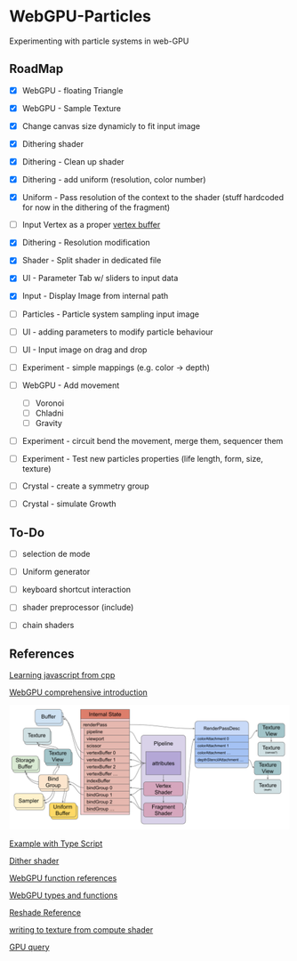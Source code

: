 # WebGPU-Particles
Experimenting with particle systems in web-GPU
 
## RoadMap

- [x] WebGPU - floating Triangle
- [x] WebGPU - Sample Texture
- [x] Change canvas size dynamicly to fit input image
- [x] Dithering shader
- [x] Dithering - Clean up shader
- [x] Dithering - add uniform (resolution, color number)
- [x] Uniform - Pass resolution of the context to the shader (stuff hardcoded for now in the dithering of the fragment)
- [ ] Input Vertex as a proper [vertex buffer](https://webgpufundamentals.org/webgpu/lessons/webgpu-vertex-buffers.html)
- [x] Dithering - Resolution modification
- [x] Shader - Split shader in dedicated file
- [x] UI - Parameter Tab w/ sliders to input data
- [x] Input - Display Image from internal path
- [ ] Particles - Particle system sampling input image
- [ ] UI - adding parameters to modify particle behaviour
- [ ] UI - Input image on drag and drop
- [ ] Experiment - simple mappings (e.g. color -> depth)
- [ ] WebGPU - Add movement 
	- [ ] Voronoi
	- [ ] Chladni
	- [ ] Gravity
- [ ] Experiment - circuit bend the movement, merge them, sequencer them
- [ ] Experiment - Test new particles properties (life length, form, size, texture)
- [ ] Crystal - create a symmetry group
- [ ] Crystal - simulate Growth


## To-Do

- [ ] selection de mode
- [ ] Uniform generator
- [ ] keyboard shortcut interaction
- [ ] shader preprocessor (include)
- [ ] chain shaders


## References

[Learning javascript from cpp](https://developer.mozilla.org/en-US/docs/Web/JavaScript)

[WebGPU comprehensive introduction](https://webgpufundamentals.org/webgpu/lessons/webgpu-fundamentals.html)

![architecture diagram](webgpu-draw-diagram.svg)

[Example with Type Script](https://webgpu.github.io/webgpu-samples/?sample=rotatingCube#main.ts)

[Dither shader](https://www.shadertoy.com/view/cdXGDn)

[WebGPU function references](https://webgpufundamentals.org/webgpu/lessons/webgpu-wgsl-function-reference.html#func-modf)

[WebGPU types and functions](https://webgpu.rocks/wgsl/functions/texture/)

[Reshade Reference](https://github.com/crosire/reshade-shaders/blob/slim/REFERENCE.md)

[writing to texture from compute shader](https://gist.github.com/greggman/295e38eeedf5957ac50179308666d98b)

[GPU query](https://developer.mozilla.org/en-US/docs/Web/API/GPUQuerySet)
